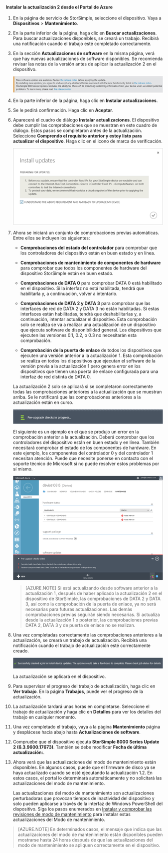 <!--author=alkohli last changed: 01/26/16-->

#### Instalar la actualización 2 desde el Portal de Azure

1. En la página de servicio de StorSimple, seleccione el dispositivo. Vaya a **Dispositivos** > **Mantenimiento**.

2. En la parte inferior de la página, haga clic en **Buscar actualizaciones**. Para buscar actualizaciones disponibles, se creará un trabajo. Recibirá una notificación cuando el trabajo esté completado correctamente.

3. En la sección **Actualizaciones de software** en la misma página, verá que hay nuevas actualizaciones de software disponibles. Se recomienda revisar las notas de la versión antes de aplicar la actualización 2 en el dispositivo.

    ![Instalación de actualizaciones de software](./media/storsimple-install-update2-via-portal/scanupdate1.png)

4. En la parte inferior de la página, haga clic en **Instalar actualizaciones**.

5. Se le pedirá confirmación. Haga clic en **Aceptar**.

6. Aparecerá el cuadro de diálogo **Instalar actualizaciones**. El dispositivo debe cumplir las comprobaciones que se muestran en este cuadro de diálogo. Estos pasos se completaron antes de la actualización. Seleccione **Comprendo el requisito anterior y estoy listo para actualizar el dispositivo**. Haga clic en el icono de marca de verificación.

    ![Mensaje de confirmación](./media/storsimple-install-update2-via-portal/InstallUpdate12_2M.png)

7. Ahora se iniciará un conjunto de comprobaciones previas automáticas. Entre ellos se incluyen los siguientes:

	- **Comprobaciones del estado del controlador** para comprobar que los controladores del dispositivo están en buen estado y en línea.
	
	- **Comprobaciones de mantenimiento de componentes de hardware** para comprobar que todos los componentes de hardware del dispositivo StorSimple están en buen estado.
	
	- **Comprobaciones de DATA 0** para comprobar DATA 0 está habilitado en el dispositivo. Si la interfaz no está habilitada, tendrá que habilitarla y, a continuación, volver a intentarlo.
	
	- **Comprobaciones de DATA 2 y DATA 3** para comprobar que las interfaces de red de DATA 2 y DATA 3 no están habilitadas. Si estas interfaces están habilitadas, tendrá que deshabilitarlas y, a continuación, intentar actualizar el dispositivo. Esta comprobación solo se realiza se va a realizar una actualización de un dispositivo que ejecuta software de disponibilidad general. Los dispositivos que ejecuten las versiones 0.1, 0.2, o 0.3 no necesitarán esta comprobación.
	
	- **Comprobación de la puerta de enlace** de todos los dispositivos que ejecuten una versión anterior a la actualización 1. Esta comprobación se realiza en todos los dispositivos que ejecutan el software de la versión previa a la actualización 1 pero genera error en los dispositivos que tienen una puerta de enlace configurada para una interfaz de red distinta de DATA 0.
 
	La actualización 2 solo se aplicará si se completaron correctamente todas las comprobaciones anteriores a la actualización que se muestran arriba. Se le notificará que las comprobaciones anteriores a la actualización están en curso.
  
    ![Notificación de comprobación previa](./media/storsimple-install-update2-via-portal/InstallUpdate12_3M.png)

    El siguiente es un ejemplo en el que se produjo un error en la comprobación anterior a la actualización. Deberá comprobar que los controladores del dispositivo están en buen estado y en línea. También necesitará comprobar el estado de los componentes de hardware. En este ejemplo, los componentes del controlador 0 y del controlador 1 necesitan atención. Puede que necesite ponerse en contacto con el soporte técnico de Microsoft si no puede resolver estos problemas por sí mismo.

   	 ![Error de comprobación previa](./media/storsimple-install-update2-via-portal/HCS_PreUpgradeChecksFailed-include.png)

	
	> [AZURE.NOTE] Si está actualizando desde software anterior a la actualización 1, después de haber aplicado la actualización 2 en el dispositivo de StorSimple, las comprobaciones de DATA 2 y DATA 3, así como la comprobación de la puerta de enlace, ya no será necesarias para futuras actualizaciones. Las demás comprobaciones previas seguirán siendo necesarias. Si actualiza desde la actualización 1 o posterior, las comprobaciones previas DATA 2, DATA 3 y de puerta de enlace no se realizan.


8. Una vez completadas correctamente las comprobaciones anteriores a la actualización, se creará un trabajo de actualización. Recibirá una notificación cuando el trabajo de actualización esté correctamente creado.
 
    ![Creación del trabajo de actualización](./media/storsimple-install-update2-via-portal/InstallUpdate12_44M.png)

    La actualización se aplicará en el dispositivo.
 
9. Para supervisar el progreso del trabajo de actualización, haga clic en **Ver trabajo**. En la página **Trabajos**, puede ver el progreso de la actualización.
    
10. La actualización tardará unas horas en completarse. Seleccione el trabajo de actualización y haga clic en **Detalles** para ver los detalles del trabajo en cualquier momento.
  
11. Una vez completado el trabajo, vaya a la página **Mantenimiento** página y desplácese hacia abajo hasta **Actualizaciones de software**.

12. Compruebe que el dispositivo ejecuta **StorSimple 8000 Series Update 2 (6.3.9600.17673)**. También se debe modificar **Fecha de última actualización:**.


13. Ahora verá que las actualizaciones del modo de mantenimiento están disponibles. En algunos casos, puede que el firmware de disco ya se haya actualizado cuando se esté ejecutando la actualización 1.2. En estos casos, el portal lo determinará automáticamente y no solicitará las actualizaciones del modo de mantenimiento.

	Las actualizaciones del modo de mantenimiento son actualizaciones perturbadoras que provocan tiempos de inactividad del dispositivo y solo pueden aplicarse a través de la interfaz de Windows PowerShell del dispositivo. Siga los pasos enumerados en [Instalar y comprobar las revisiones de modo de mantenimiento](#to-install-and-verify-maintenance-mode-hotfix) para instalar estas actualizaciones del Modo de mantenimiento.

> [AZURE.NOTE] En determinados casos, el mensaje que indica que las actualizaciones del modo de mantenimiento están disponibles pueden mostrarse hasta 24 horas después de que las actualizaciones del modo de mantenimiento se apliquen correctamente en el dispositivo.

<!---HONumber=AcomDC_0128_2016-->